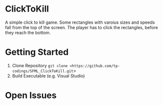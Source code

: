 # ClickToKill
A simple click to kill game. Some rectangles with varoius sizes and speeds fall from the top of the screen. The player has to click the rectangles, before they reach the bottom.


# Getting Started

1. Clone Repository
`git clone <https://github.com/tp-codings/SFML_ClickToKill.git`>
2. Build Executable (e.g. Visual Studio)

# Open Issues

